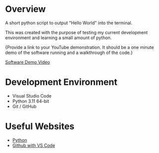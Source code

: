 # Overview

A short python script to output "Hello World" into the terminal.

This was created with the purpose of testing my current development environment and learning a small amount of python.

{Provide a link to your YouTube demonstration.  It should be a one minute demo of the software running and a walkthrough of the code.}

[Software Demo Video](https://youtu.be/SDAILtUJC8c)

# Development Environment

* Visual Studio Code
* Python 3.11 64-bit
* Git / GitHub

# Useful Websites

* [Python](https://www.w3schools.com/python/python_getstarted.asp)
* [Github with VS Code](https://code.visualstudio.com/docs/sourcecontrol/github)
